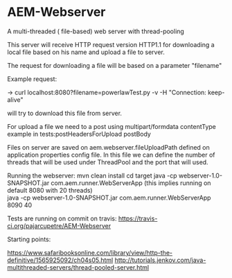 # AEM-Webserver
A multi-threaded ( file-based) web server with thread-pooling

This server will receive HTTP request version HTTP1.1 for downloading a local file based on his name and upload a file to server.

The request for downloading a file will be based on a parameter "filename"

Example request:

-> curl localhost:8080?filename=powerlawTest.py -v -H "Connection: keep-alive"

will try to download this file from server.

For upload a file we need to a post using multipart/formdata contentType example in tests:postHeadersForUpload postBody

Files on server are saved on aem.webserver.fileUploadPath defined on application properties config file.
In this file we can define the number of threads that will be used under ThreadPool and the port that will used.

Running the webserver:
mvn clean install
cd target
java -cp webserver-1.0-SNAPSHOT.jar com.aem.runner.WebServerApp (this implies running on default 8080 with 20 threads)  
java -cp webserver-1.0-SNAPSHOT.jar com.aem.runner.WebServerApp 8090 40

Tests are running on commit on travis:
https://travis-ci.org/pajarcupetre/AEM-Webserver

Starting points:

https://www.safaribooksonline.com/library/view/http-the-definitive/1565925092/ch04s05.html
http://tutorials.jenkov.com/java-multithreaded-servers/thread-pooled-server.html


